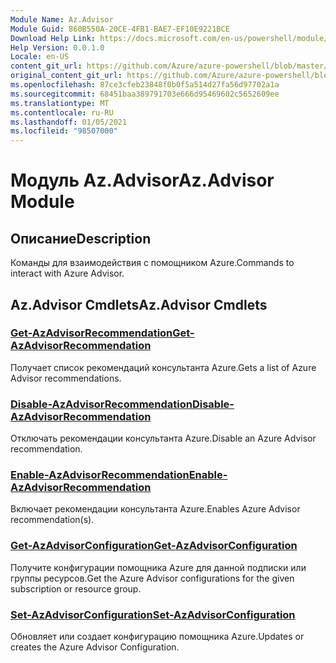 ```yaml
---
Module Name: Az.Advisor
Module Guid: 860B550A-20CE-4FB1-BAE7-EF10E9221BCE
Download Help Link: https://docs.microsoft.com/en-us/powershell/module/az.advisor
Help Version: 0.0.1.0
Locale: en-US
content_git_url: https://github.com/Azure/azure-powershell/blob/master/src/Advisor/Advisor/help/Az.Advisor.md
original_content_git_url: https://github.com/Azure/azure-powershell/blob/master/src/Advisor/Advisor/help/Az.Advisor.md
ms.openlocfilehash: 87ce3cfeb23848f0b0f5a514d27fa56d97702a1a
ms.sourcegitcommit: 68451baa389791703e666d95469602c5652609ee
ms.translationtype: MT
ms.contentlocale: ru-RU
ms.lasthandoff: 01/05/2021
ms.locfileid: "98507000"
---
```

# <span data-ttu-id="59b3e-101">Модуль Az.Advisor</span><span class="sxs-lookup"><span data-stu-id="59b3e-101">Az.Advisor Module</span></span>
## <span data-ttu-id="59b3e-102">Описание</span><span class="sxs-lookup"><span data-stu-id="59b3e-102">Description</span></span>
<span data-ttu-id="59b3e-103">Команды для взаимодействия с помощником Azure.</span><span class="sxs-lookup"><span data-stu-id="59b3e-103">Commands to interact with Azure Advisor.</span></span>

## <span data-ttu-id="59b3e-104">Az.Advisor Cmdlets</span><span class="sxs-lookup"><span data-stu-id="59b3e-104">Az.Advisor Cmdlets</span></span>
### [<span data-ttu-id="59b3e-105">Get-AzAdvisorRecommendation</span><span class="sxs-lookup"><span data-stu-id="59b3e-105">Get-AzAdvisorRecommendation</span></span>](Get-AzAdvisorRecommendation.md)
<span data-ttu-id="59b3e-106">Получает список рекомендаций консультанта Azure.</span><span class="sxs-lookup"><span data-stu-id="59b3e-106">Gets a list of Azure Advisor recommendations.</span></span>

### [<span data-ttu-id="59b3e-107">Disable-AzAdvisorRecommendation</span><span class="sxs-lookup"><span data-stu-id="59b3e-107">Disable-AzAdvisorRecommendation</span></span>](Disable-AzAdvisorRecommendation.md)
<span data-ttu-id="59b3e-108">Отключать рекомендации консультанта Azure.</span><span class="sxs-lookup"><span data-stu-id="59b3e-108">Disable an Azure Advisor recommendation.</span></span>

### [<span data-ttu-id="59b3e-109">Enable-AzAdvisorRecommendation</span><span class="sxs-lookup"><span data-stu-id="59b3e-109">Enable-AzAdvisorRecommendation</span></span>](Enable-AzAdvisorRecommendation.md)
<span data-ttu-id="59b3e-110">Включает рекомендации консультанта Azure.</span><span class="sxs-lookup"><span data-stu-id="59b3e-110">Enables Azure Advisor recommendation(s).</span></span>

### [<span data-ttu-id="59b3e-111">Get-AzAdvisorConfiguration</span><span class="sxs-lookup"><span data-stu-id="59b3e-111">Get-AzAdvisorConfiguration</span></span>](Get-AzAdvisorConfiguration.md)
<span data-ttu-id="59b3e-112">Получите конфигурации помощника Azure для данной подписки или группы ресурсов.</span><span class="sxs-lookup"><span data-stu-id="59b3e-112">Get the Azure Advisor configurations for the given subscription or resource group.</span></span>

### [<span data-ttu-id="59b3e-113">Set-AzAdvisorConfiguration</span><span class="sxs-lookup"><span data-stu-id="59b3e-113">Set-AzAdvisorConfiguration</span></span>](Set-AzAdvisorConfiguration.md)
<span data-ttu-id="59b3e-114">Обновляет или создает конфигурацию помощника Azure.</span><span class="sxs-lookup"><span data-stu-id="59b3e-114">Updates or creates the Azure Advisor Configuration.</span></span>
